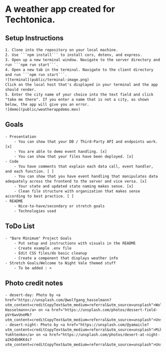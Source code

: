 # A weather app created for Techtonica.

## Setup Instructions

    1. Clone into the repository on your local machine.
    2. Use ```npm install``` to install cors, dotenv, and express.
    3. Open up a new terminal window. Navigate to the server directory and run ```npm run start```.
    4. Open a new tab in the terminal. Navigate to the client directory and run ```npm run start```.
    ![terminal](public/terminal-image.png)
    Click on the local host that's displayed in your terminal and the app should render.
    5. Enter the city name of your choice into the text field and click "take me there". If you enter a name that is not a city, as shown below, the app will give you an error.
    ![demo](public/weatherappdemo.mov)

## Goals

    - Presentation
        - You can show that your DB / Third-Party API and endpoints work. [x]
        - You are able to demo event handling. [x]
        - You can show that your files have been deployed. [x]
    - Code
        - You have comments that explain each data call, event handler, and each function. [ ]
        - You can show that you have event handling that manipulates data adequately across the frontend to the server and vice versa. [x]
        - Your state and updated state naming makes sense. [x]
        - Clean file structure with organization that makes sense according to best practice. [ ]
    - README
        - Nice-to-have/secondary or stretch goals
        - Technologies used

## ToDo List

    - "Bare Minimum" Project Goals
        - Put setup and instructions with visuals in the README
        - Create example .env file
        - Edit CSS files/do basic cleanup
        - Create a component that displays weather info
    - Stretch Goals/Welcome to Night Vale themed stuff
        - To be added : >

## Photo credit notes

    - desert-day: Photo by <a href="https://unsplash.com/@wolfgang_hasselmann?utm_content=creditCopyText&utm_medium=referral&utm_source=unsplash">Wolfgang Hasselmann</a> on <a href="https://unsplash.com/photos/dessert-field-pVr6wvUneMk?utm_content=creditCopyText&utm_medium=referral&utm_source=unsplash">Unsplash</a>
    - desert-night: Photo by <a href="https://unsplash.com/@yamaicle?utm_content=creditCopyText&utm_medium=referral&utm_source=unsplash">Mike Yukhtenko</a> on <a href="https://unsplash.com/photos/desert-at-night-a2kD4b0KK4s?utm_content=creditCopyText&utm_medium=referral&utm_source=unsplash">Unsplash</a>
